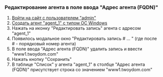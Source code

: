 ### Редактирование агента в поле ввода "Адрес агента (FQDN)"

1. [Войти на сайт с пользователем "admin"](../../../../0.%20Шаги/1.%20Войти%20на%20сайт%20с%20пользователем%20username.md)
1. [Создать агент "agent_1" с типом ОС Windows](../../../../0.%20Шаги/3.%20Создать%20агент%20agent%20с%20типом%20ОС%20os_type.md)
1. Нажать на иконку "Редактировать запись" агента с адресом "agent_1"
1. Появилось модальное окно "Редактировать запись # ... " (где после # - порядковый номер агента)
1. В поле ввода "Адрес агента (FQDN)" удалить запись и ввести "www1.twoydom.com"
1. Нажать кнопку "Сохранить"
1. В таблице "Список" у агента "agent_1" в столбце "Адрес агента (FQDN)" присутствует строка со значением "www1.twoydom.com"
